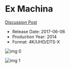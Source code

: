 # Ex Machina

[Discussion Post](https://www.avsforum.com/threads/bass-eq-for-filtered-movies.2995212/post-57684200)

* Release Date: 2017-06-06
* Production Year: 2014
* Format: 4K/UHD/DTS-X

![img 0](https://i.imgur.com/SzCQDnt.jpg)

![img 1](https://i.imgur.com/gCTH9QS.png)

